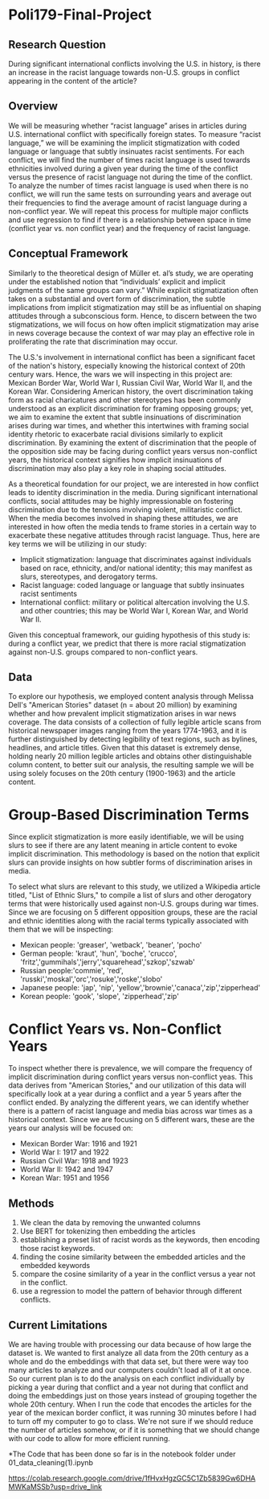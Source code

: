 # Poli179-Final-Project
## Research Question
During significant international conflicts involving the U.S. in history, is there an increase in the racist language towards non-U.S. groups in conflict appearing in the content of the article?
## Overview
We will be measuring whether “racist language” arises in articles during U.S. international conflict with specifically foreign states. To measure “racist language,” we will be examining the implicit stigmatization with coded language or language that subtly insinuates racist sentiments. For each conflict, we will find the number of times racist language is used towards ethnicities involved during a given year during the time of the conflict versus the presence of racist language not during the time of the conflict. To analyze the number of times racist language is used when there is no conflict, we will run the same tests on surrounding years and average out their frequencies to find the average amount of racist language during a non-conflict year. We will repeat this process for multiple major conflicts and use regression to find if there is a relationship between space in time (conflict year vs. non conflict year) and the frequency of racist language.

## Conceptual Framework 
Similarly to the theoretical design of Müller et. al’s study, we are operating under the established notion that “individuals’ explicit and implicit judgments of the same groups can vary.” 
While explicit stigmatization often takes on a substantial and overt form of discrimination, the subtle implications from implicit stigmatization may still be as influential on shaping attitudes through a subconscious form. Hence, to discern between the two stigmatizations, we will focus on how often implicit stigmatization may arise in news coverage because the context of war may play an effective role in proliferating the rate that discrimination may occur.  

The U.S.'s involvement in international conflict has been a significant facet of the nation's history, especially knowing the historical context of 20th century wars. Hence, the wars we will inspecting in this project are: Mexican Border War, World War I, Russian Civil War, World War II, and the Korean War. Considering American history, the overt discrimination taking form as racial charicatures and other stereotypes has been commonly understood as an explicit discrimination for framing opposing groups; yet, we aim to examine the extent that subtle insinuations of discrimination arises during war times, and whether this intertwines with framing social identity rhetoric to exacerbate racial divisions similarly to explicit discrimination. By examining the extent of discrimination that the people of the opposition side may be facing during conflict years versus non-conflict years, the historical context signifies how implicit insinuations of discrimination may also play a key role in shaping social attitudes. 

As a theoretical foundation for our project, we are interested in how conflict leads to identity discrimination in the media. During significant international conflicts, social attitudes may be highly impressionable on fostering discrimination due to the tensions involving violent, militaristic conflict. When the media becomes involved in shaping these attitudes, we are interested in how often the media tends to frame stories in a certain way to exacerbate these negative attitudes through racist language. Thus, here are key terms we will be utilizing in our study:
* Implicit stigmatization: language that discriminates against individuals based on race, ethnicity, and/or national identity; this may manifest as slurs, stereotypes, and derogatory terms. 
* Racist language: coded language or language that subtly insinuates racist sentiments
* International conflict: military or political altercation involving the U.S. and other countries; this may be World War I, Korean War, and World War II. 
     
Given this conceptual framework, our guiding hypothesis of this study is: during a conflict year, we predict that there is more racial stigmatization against non-U.S. groups compared to non-conflict years. 


## Data
To explore our hypothesis, we employed content analysis through Melissa Dell's "American Stories" dataset (n = about 20 million) by examining whether and how prevalent implicit stigmatization arises in war news coverage. The data consists of a collection of fully legible article scans from historical newspaper images ranging from the years 1774-1963, and it is further distinguished by detecting legibility of text regions, such as bylines, headlines, and article titles. Given that this dataset is extremely dense, holding nearly 20 million legible articles and obtains other distinguishable column content, to better suit our analysis, the resulting sample we will be using solely focuses on the 20th century (1900-1963) and the article content. 

# Group-Based Discrimination Terms
Since explicit stigmatization is more easily identifiable, we will be using slurs to see if there are any latent meaning in article content to evoke implicit discrimination. This methodology is based on the notion that explicit slurs can provide insights on how subtler forms of discrimination arises in media. 

To select what slurs are relevant to this study, we utilized a Wikipedia article titled, "List of Ethnic Slurs," to compile a list of slurs and other derogatory terms that were historically used against non-U.S. groups during war times. Since we are focusing on 5 different opposition groups, these are the racial and ethnic identities along with the racial terms typically associated with them that we will be inspecting: 
* Mexican people: 'greaser', 'wetback', 'beaner', 'pocho'
* German people: 'kraut', 'hun', 'boche', 'crucco', 'fritz','gummihals','jerry','squarehead','szkop','szwab'
* Russian people:'commie', 'red', 'russki','moskal','orc','rosuke','roske','slobo'
* Japanese people: 'jap', 'nip', 'yellow','brownie','canaca','zip','zipperhead'
* Korean people: 'gook', 'slope', 'zipperhead','zip'
     
# Conflict Years vs. Non-Conflict Years
To inspect whether there is prevalence, we will compare the frequency of implicit discrimination during conflict years versus non-conflict yeas. This data derives from "American Stories," and our utilization of this data will specifically look at a year during a conflict and a year 5 years after the conflict ended. By analyzing the different years, we can identify whether there is a pattern of racist language and media bias across war times as a historical context. Since we are focusing on 5 different wars, these are the years our analysis will be focused on:
* Mexican Border War: 1916 and 1921
* World War I: 1917 and 1922
* Russian Civil War: 1918 and 1923
* World War II: 1942 and 1947
* Korean War: 1951 and 1956

## Methods
1. We clean the data by removing the unwanted columns
2. Use BERT for tokenizing then embedding the articles
3. establishing a preset list of racist words as the keywords, then encoding those racist keywords.
4. finding the cosine similarity between the embedded articles and the embedded keywords
5. compare the cosine similarity of a year in the conflict versus a year not in the conflict.
6. use a regression to model the pattern of behavior through different conflicts.
## Current Limitations
We are having trouble with processing our data because of how large the dataset is. We wanted to first analyze all data from the 20th century as a whole and do the embeddings with that data set, but there were way too many articles to analyze and our computers couldn't load all of it at once. So our current plan is to do the analysis on each conflict individually by picking a year during that conflict and a year not during that conflict and doing the embeddings just on those years instead of grouping together the whole 20th century. When I run the code that encodes the articles for the year of the mexican border conflict, it was running 30 minutes before I had to turn off my computer to go to class. We're not sure if we should reduce the number of articles somehow, or if it is something that we should change with our code to allow for more efficient running.

*The Code that has been done so far is in the notebook folder under 01_data_cleaning(1).ipynb

https://colab.research.google.com/drive/1fHvxHgzGC5C1Zb5839Gw6DHAMWKaMSSb?usp=drive_link
